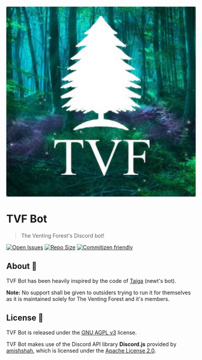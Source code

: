 <!-- markdownlint-disable -->
![TVF](tvf.png)

# TVF Bot
> The Venting Forest's Discord bot!

[![Open Issues](https://img.shields.io/github/issues-raw/ventingforest/bot?label=Open%20Issues&logo=github&style=flat-square)](https://github.com/ventingforest/bot/issues)
[![Repo Size](https://img.shields.io/github/repo-size/ventingforest/bot?label=Repo%20Size&logo=github&style=flat-square)](https://github.com/ventingforest/bot)
[![Commitizen friendly](https://img.shields.io/badge/commitizen-friendly-brightgreen.svg?style=flat-square&label=Commitizen&logo=github)](http://commitizen.github.io/cz-cli/)

## About 🤔

TVF Bot has been heavily inspired by the code of [Taiga](https://github.com/jsmiith/taiga) (newt's bot).

**Note:** No support shall be given to outsiders trying to run it for themselves as it is maintained solely for The Venting Forest and it's members.

## License 📜

TVF Bot is released under the [GNU AGPL v3](https://www.gnu.org/licenses/agpl-3.0.html) license.

TVF Bot makes use of the Discord API library **Discord.js** provided by [amishshah](https://github.com/amishshah), which is licensed under the [Apache License 2.0](https://www.apache.org/licenses/LICENSE-2.0).
